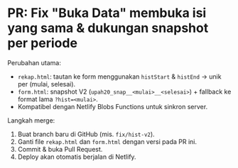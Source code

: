 # PR: Fix "Buka Data" membuka isi yang sama & dukungan snapshot per periode
Perubahan utama:
- `rekap.html`: tautan ke form menggunakan `histStart` & `histEnd` → unik per (mulai, selesai).
- `form.html`: snapshot V2 (`upah20_snap__<mulai>__<selesai>`) + fallback ke format lama `?hist=<mulai>`.
- Kompatibel dengan Netlify Blobs Functions untuk sinkron server.

Langkah merge:
1. Buat branch baru di GitHub (mis. `fix/hist-v2`).
2. Ganti file `rekap.html` dan `form.html` dengan versi pada PR ini.
3. Commit & buka Pull Request.
4. Deploy akan otomatis berjalan di Netlify.
